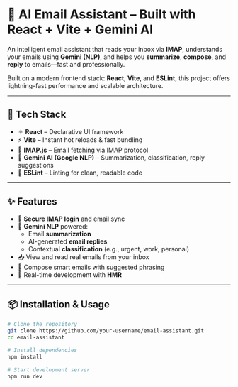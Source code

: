 # 📧 AI Email Assistant – Built with React + Vite + Gemini AI

An intelligent email assistant that reads your inbox via **IMAP**, understands your emails using **Gemini (NLP)**, and helps you **summarize**, **compose**, and **reply** to emails—fast and professionally.

Built on a modern frontend stack: **React**, **Vite**, and **ESLint**, this project offers lightning-fast performance and scalable architecture.

---

## 🚀 Tech Stack

- ⚛️ **React** – Declarative UI framework
- ⚡ **Vite** – Instant hot reloads & fast bundling
- 💬 **IMAP.js** – Email fetching via IMAP protocol
- 🧠 **Gemini AI (Google NLP)** – Summarization, classification, reply suggestions
- 🧹 **ESLint** – Linting for clean, readable code

---

## ✨ Features

- 🔐 **Secure IMAP login** and email sync
- 🧠 **Gemini NLP** powered:
  - Email **summarization**
  - AI-generated **email replies**
  - Contextual **classification** (e.g., urgent, work, personal)
- 📥 View and read real emails from your inbox
- 📝 Compose smart emails with suggested phrasing
- 🔁 Real-time development with **HMR**

---

## 📦 Installation & Usage

```bash
# Clone the repository
git clone https://github.com/your-username/email-assistant.git
cd email-assistant

# Install dependencies
npm install

# Start development server
npm run dev
